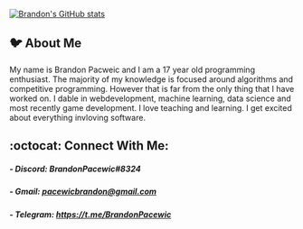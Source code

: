 [![Brandon's GitHub stats](
    https://github-readme-stats.vercel.app/api?username=BrandonPacewic&hide=contribs,issues&count_private=true&theme=github_dark&show_icons=true
)](https://github.com/anuraghazra/github-readme-stats)

## 🐦 About Me

My name is Brandon Pacweic and I am a 17 year old programming enthusiast. 
The majority of my knowledge is focused around algorithms and competitive 
programming. However that is far from the only thing that I have worked on. 
I dable in webdevelopment, machine learning, data science and most recently 
game development. I love teaching and learning. 
I get excited about everything invloving software.

## :octocat: Connect With Me:

##### - Discord: BrandonPacewic#8324 

##### - Gmail: pacewicbrandon@gmail.com

##### - Telegram: https://t.me/BrandonPacewic
